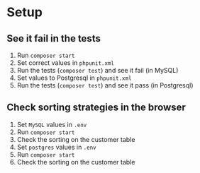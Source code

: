# Setup

## See it fail in the tests
1. Run `composer start`
2. Set correct values in `phpunit.xml`
3. Run the tests (`composer test`) and see it fail (in MySQL)
4. Set values to Postgresql in `phpunit.xml`
5. Run the tests (`composer test`) and see it pass (in Postgresql)

## Check sorting strategies in the browser
1. Set `MySQL` values in `.env`
2. Run `composer start`
3. Check the sorting on the customer table
4. Set `postgres` values in `.env`
5. Run `composer start`
6. Check the sorting on the customer table
